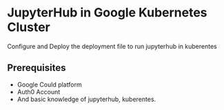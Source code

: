 # JupyterHub in Google Kubernetes Cluster

Configure and Deploy the deployment file to run jupyterhub in kuberentes

## Prerequisites

* Google Could platform 
* Auth0 Account
* And basic knowledge of jupyterhub, kuberentes.
